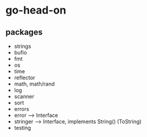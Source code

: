 # go-head-on

## packages
- strings
- bufio
- fmt
- os
- time
- reflector
- math, math/rand
- log
- scanner
- sort
- errors
- error --> Interface
- stringer --> Interface, implements String() (ToString)
- testing
